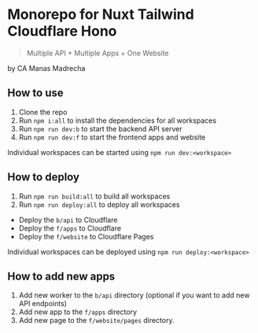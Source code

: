# Monorepo for Nuxt Tailwind Cloudflare Hono

> Multiple API + Multiple Apps + One Website

by CA Manas Madrecha

## How to use

1. Clone the repo
2. Run `npm i:all` to install the dependencies for all workspaces
3. Run `npm run dev:b` to start the backend API server
4. Run `npm run dev:f` to start the frontend apps and website

Individual workspaces can be started using `npm run dev:<workspace>`

## How to deploy

1. Run `npm run build:all` to build all workspaces
2. Run `npm run deploy:all` to deploy all workspaces

- Deploy the `b/api` to Cloudflare  
- Deploy the `f/apps` to Cloudflare
- Deploy the `f/website` to Cloudflare Pages

Individual workspaces can be deployed using `npm run deploy:<workspace>`

## How to add new apps

1. Add new worker to the `b/api` directory (optional if you want to add new API endpoints)
2. Add new app to the `f/apps` directory
3. Add new page to the `f/website/pages` directory.
